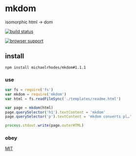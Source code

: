 # mkdom
isomorphic html → dom

[![build status](https://travis-ci.org/michaelrhodes/mkdom.svg?branch=master)](https://travis-ci.org/michaelrhodes/mkdom)

[![browser support](https://ci.testling.com/michaelrhodes/mkdom.png)](https://ci.testling.com/michaelrhodes/mkdom)

## install
```
npm install michaelrhodes/mkdom#1.1.1
```

### use
``` js
var fs = require('fs')
var mkdom = require('mkdom')
var html = fs.readFileSync('./templates/readme.html')

var page = mkdom(html)
page.querySelector('h1').textContent = 'mkdom'
page.querySelector('p').textContent = 'mkdom converts pl…'

process.stdout.write(page.outerHTML)
```

### obey
[MIT](http://opensource.org/licenses/MIT)

